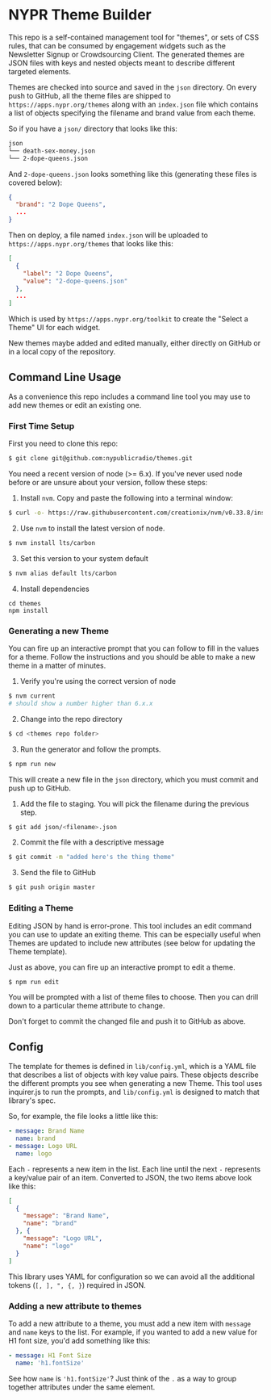 # NYPR Theme Builder

This repo is a self-contained management tool for "themes", or sets of CSS rules, that can be consumed by engagement widgets such as the Newsletter Signup or Crowdsourcing Client. The generated themes are JSON files with keys and nested objects meant to describe different targeted elements.

Themes are checked into source and saved in the `json` directory. On every push to GitHub, all the theme files are shipped to `https://apps.nypr.org/themes` along with an `index.json` file which contains a list of objects specifying the filename and brand value from each theme.

So if you have a `json/` directory that looks like this:
```bash
json
└── death-sex-money.json
└── 2-dope-queens.json
```

And `2-dope-queens.json` looks something like this (generating these files is covered below):
```json
{
  "brand": "2 Dope Queens",
  ...
}
```

Then on deploy, a file named `index.json` will be uploaded to `https://apps.nypr.org/themes` that looks like this:
```json
[
  {
    "label": "2 Dope Queens",
    "value": "2-dope-queens.json"
  },
  ...
]
```
Which is used by `https://apps.nypr.org/toolkit` to create the "Select a Theme" UI for each widget.

New themes maybe added and edited manually, either directly on GitHub or in a local copy of the repository.

## Command Line Usage

As a convenience this repo includes a command line tool you may use to add new themes or edit an existing one.

### First Time Setup

First you need to clone this repo:
```bash
$ git clone git@github.com:nypublicradio/themes.git
```

You need a recent version of node (>= 6.x). If you've never used node before or are unsure about your version, follow these steps:

1. Install `nvm`. Copy and paste the following into a terminal window:
```bash
$ curl -o- https://raw.githubusercontent.com/creationix/nvm/v0.33.8/install.sh | bash
```
2. Use `nvm` to install the latest version of node.
```bash
$ nvm install lts/carbon
```
3. Set this version to your system default
```bash
$ nvm alias default lts/carbon
```
4.  Install dependencies
```
cd themes
npm install
```

### Generating a new Theme

You can fire up an interactive prompt that you can follow to fill in the values for a theme. Follow the instructions and you should be able to make a new theme in a matter of minutes.

1. Verify you're using the correct version of node
```bash
$ nvm current
# should show a number higher than 6.x.x
```
2. Change into the repo directory
```bash
$ cd <themes repo folder>
```
3. Run the generator and follow the prompts.
```bash
$ npm run new
```

This will create a new file in the `json` directory, which you must commit and push up to GitHub.

1. Add the file to staging. You will pick the filename during the previous step.
```bash
$ git add json/<filename>.json
```
2. Commit the file with a descriptive message
```bash
$ git commit -m "added here's the thing theme"
```
3. Send the file to GitHub
```bash
$ git push origin master
```

### Editing a Theme

Editing JSON by hand is error-prone. This tool includes an edit command you can use to update an exiting theme. This can be especially useful when Themes are updated to include new attributes (see below for updating the Theme template).

Just as above, you can fire up an interactive prompt to edit a theme.
```bash
$ npm run edit
```
You will be prompted with a list of theme files to choose. Then you can drill down to a particular theme attribute to change.

Don't forget to commit the changed file and push it to GitHub as above.

## Config

The template for themes is defined in `lib/config.yml`, which is a YAML file that describes a list of objects with key value pairs. These objects describe the different prompts you see when generating a new Theme. This tool uses inquirer.js to run the prompts, and `lib/config.yml` is designed to match that library's spec.

So, for example, the file looks a little like this:
```yaml
- message: Brand Name
  name: brand
- message: Logo URL
  name: logo
```
Each `-` represents a new item in the list. Each line until the next `-` represents a key/value pair of an item. Converted to JSON, the two items above look like this:
```json
[
  {
    "message": "Brand Name",
    "name": "brand"
  }, {
    "message": "Logo URL",
    "name": "logo"
  }
]
```
This library uses YAML for configuration so we can avoid all the additional tokens (`[, ], ", {, }`) required in JSON.

### Adding a new attribute to themes

To add a new attribute to a theme, you must add a new item with `message` and `name` keys to the list. For example, if you wanted to add a new value for H1 font size, you'd add something like this:
```yaml
- message: H1 Font Size
  name: 'h1.fontSize'
```
See how `name` is `'h1.fontSize'`? Just think of the `.` as a way to group together attributes under the same element.
